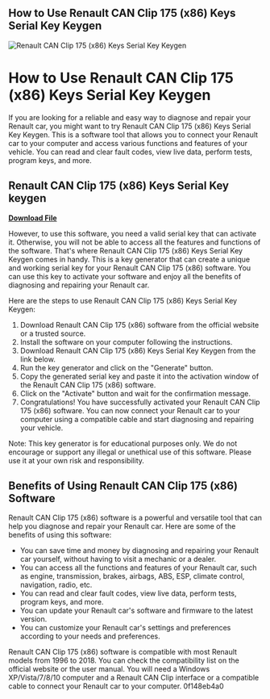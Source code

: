 ## How to Use Renault CAN Clip 175 (x86) Keys Serial Key Keygen

 
![Renault CAN Clip 175 (x86) Keys Serial Key Keygen](https://community.atlassian.com/t5/image/serverpage/image-id/175275iDCB568C95FEA1746?v=v2)

 
# How to Use Renault CAN Clip 175 (x86) Keys Serial Key Keygen
 
If you are looking for a reliable and easy way to diagnose and repair your Renault car, you might want to try Renault CAN Clip 175 (x86) Keys Serial Key Keygen. This is a software tool that allows you to connect your Renault car to your computer and access various functions and features of your vehicle. You can read and clear fault codes, view live data, perform tests, program keys, and more.
 
## Renault CAN Clip 175 (x86) Keys Serial Key keygen


[**Download File**](https://www.google.com/url?q=https%3A%2F%2Fssurll.com%2F2tKQht&sa=D&sntz=1&usg=AOvVaw1T0iGppnxE49PYHAA2cgLd)

 
However, to use this software, you need a valid serial key that can activate it. Otherwise, you will not be able to access all the features and functions of the software. That's where Renault CAN Clip 175 (x86) Keys Serial Key Keygen comes in handy. This is a key generator that can create a unique and working serial key for your Renault CAN Clip 175 (x86) software. You can use this key to activate your software and enjoy all the benefits of diagnosing and repairing your Renault car.
 
Here are the steps to use Renault CAN Clip 175 (x86) Keys Serial Key Keygen:
 
1. Download Renault CAN Clip 175 (x86) software from the official website or a trusted source.
2. Install the software on your computer following the instructions.
3. Download Renault CAN Clip 175 (x86) Keys Serial Key Keygen from the link below.
4. Run the key generator and click on the "Generate" button.
5. Copy the generated serial key and paste it into the activation window of the Renault CAN Clip 175 (x86) software.
6. Click on the "Activate" button and wait for the confirmation message.
7. Congratulations! You have successfully activated your Renault CAN Clip 175 (x86) software. You can now connect your Renault car to your computer using a compatible cable and start diagnosing and repairing your vehicle.

Note: This key generator is for educational purposes only. We do not encourage or support any illegal or unethical use of this software. Please use it at your own risk and responsibility.
  
## Benefits of Using Renault CAN Clip 175 (x86) Software
 
Renault CAN Clip 175 (x86) software is a powerful and versatile tool that can help you diagnose and repair your Renault car. Here are some of the benefits of using this software:

- You can save time and money by diagnosing and repairing your Renault car yourself, without having to visit a mechanic or a dealer.
- You can access all the functions and features of your Renault car, such as engine, transmission, brakes, airbags, ABS, ESP, climate control, navigation, radio, etc.
- You can read and clear fault codes, view live data, perform tests, program keys, and more.
- You can update your Renault car's software and firmware to the latest version.
- You can customize your Renault car's settings and preferences according to your needs and preferences.

Renault CAN Clip 175 (x86) software is compatible with most Renault models from 1996 to 2018. You can check the compatibility list on the official website or the user manual. You will need a Windows XP/Vista/7/8/10 computer and a Renault CAN Clip interface or a compatible cable to connect your Renault car to your computer.
 0f148eb4a0
